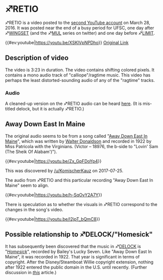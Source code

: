 # ♐RETIO

♐RETIO is a video posted to the [second YouTube
account](Real_and_Fake_channels "wikilink") on March 28, 2016. It was
posted near the end of a busy period for UFSC, one day after
♐[WINGSET](WINGSET "wikilink") (and the ♐[MUL](MUL "wikilink") series
on twitter) and one day before ♐[LIMIT](LIMIT "wikilink").

{{\#ev:youtube|<https://youtu.be/XSKlVpNPDho>}} [Original
Link](https://youtu.be/80pIrtSdFsU)

## Description of video

The video is 3:23 in duration. The video contains shifting colored
pixels. It contains a mono audio track of "calliope"/ragtime music. This
video has perhaps the least distorted-sounding audio of any of the
"ragtime" tracks.

### Audio

A cleaned-up version on the ♐RETIO audio can be heard
[here](https://soundcloud.com/piecat/delock-cleaned-up). (It is
mis-titled delock, but it is actually ♐RETIO.)

## Away Down East In Maine

The original audio seems to be from a song called "[Away Down East In
Maine](https://www.youtube.com/watch?v=Zx_GpFDoYp4)", which was written
by [Walter Donaldson](https://en.wikipedia.org/wiki/Walter_Donaldson)
and recorded in 1922 by Miss Patricola with the Virginians. (Victor ‎–
18976, the b-side to "Lovin' Sam (The Sheik Of Alabam')").

{{\#ev:youtube|<https://youtu.be/Zx_GpFDoYp4>}}

This was discovered by
[/u/KomischerKauz](https://www.reddit.com/r/UnfavorableSemicircle/comments/6pffi9/ive_found_the_name_of_the_song_in_retio/)
on 2017-07-25.

The audio from ♐RETIO and this particular recording "Away Down East In
Maine" seem to align.

{{\#ev:youtube|<https://youtu.be/h-SqOvY2A7Y>}}

There is speculation as to whether the visuals in ♐RETIO correspond to
the changes in the song's video.

{{\#ev:youtube|<https://youtu.be/I2jpT_bQmC8>}}

## Possible relationship to ♐DELOCK/"Homesick"

It has subsequently been discovered that the music in ♐[DELOCK](DELOCK "wikilink") is "[*Homesick*](https://youtu.be/Mw6n1LuMaBQ)", recorded by Bailey's Lucky Seven. Like "Away Down East In Maine", it was recorded in 1922. That year is significant in terms of copyright. After the Disney/Steamboat Willie copyright extension, nothing after 1922 entered the public domain in the U.S. until recently. (Further discussion in [*this*](https://www.smithsonianmag.com/arts-culture/first-time-20-years-copyrighted-works-enter-public-domain-180971016/) article.)
